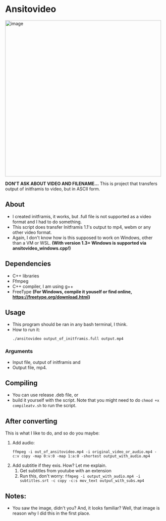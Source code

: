 # Ansitovideo
<img height="503" alt="image" src="https://github.com/user-attachments/assets/6a6e0f2e-2d1b-4e08-96da-aa88df41edb1" />

**DON'T ASK ABOUT VIDEO AND FILENAME...**
This is project that transfers output of initframis to video, but in ASCII form.
## About 
- I created initframis, it works, but .full file is not supported as a video format and I had to do something.
- This script does transfer Initframis 1.1's output to mp4, webm or any other video format.
- Again, I don't know how is this supposed to work on Windows, other than a VM or WSL. **(With version 1.3+ Windows is supported via ansitovideo_windows.cpp!)**
## Dependencies
- C++ libraries
- Ffmpeg
- C++ compiler, I am using g++
- FreeType **(For Windows, compile it youself or find online, https://freetype.org/download.html)**
## Usage
- This program should be ran in any bash terminal, I think.
- How to run it:
  ```
  ./ansitovideo output_of_initframis.full output.mp4
  ```
### Arguments
- Input file, output of initframis and
- Output file, mp4.
## Compiling
- You can use release .deb file, or
- build it yourself with the script. Note that you might need to do `chmod +x compileatv.sh` to run the script.
## After converting
This is what I like to do, and so do you maybe:
1. Add audio:
    ```
    ffmpeg -i out_of_ansitovideo.mp4 -i original_video_or_audio.mp4 -c:v copy -map 0:v:0 -map 1:a:0 -shortest output_with_audio.mp4
    ```
2. Add subtitle if they exis. How? Let me explain.
   1. Get subtitles from youtube with an extension
   2. Run this, don't worry: `ffmpeg -i output_with_audio.mp4 -i subtitles.srt -c copy -c:s mov_text output_with_subs.mp4`
## Notes:
- You saw the image, didn't you? And, it looks familiar? Well, that image is reason why I did this in the first place.
